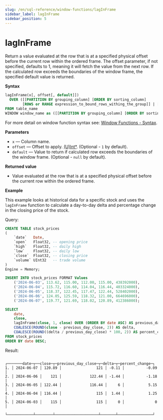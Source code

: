 ```yaml
---
slug: /en/sql-reference/window-functions/lagInFrame
sidebar_label: lagInFrame
sidebar_position: 5
---
```


# lagInFrame

Return a value evaluated at the row that is at a specified physical offset before the current row within the ordered frame. The offset parameter, if not specified, defaults to 1, meaning it will fetch the value from the next row. If the calculated row exceeds the boundaries of the window frame, the specified default value is returned.

**Syntax**

```sql
lagInFrame(x[, offset[, default]])
  OVER ([[PARTITION BY grouping_column] [ORDER BY sorting_column] 
        [ROWS or RANGE expression_to_bound_rows_withing_the_group]] | [window_name])
FROM table_name
WINDOW window_name as ([[PARTITION BY grouping_column] [ORDER BY sorting_column])
```

For more detail on window function syntax see: [Window Functions - Syntax](./index.md/#syntax).

**Parameters**
- `x` — Column name. 
- `offset` — Offset to apply. [(U)Int*](../data-types/int-uint.md). (Optional - `1` by default).
- `default` — Value to return if calculated row exceeds the boundaries of the window frame. (Optional - `null` by default).

**Returned value**

- Value evaluated at the row that is at a specified physical offset before the current row within the ordered frame.

**Example**

This example looks at historical data for a specific stock and uses the `lagInFrame` function to calculate a day-to-day delta and percentage change in the closing price of the stock.

Query:

```sql
CREATE TABLE stock_prices
(
    `date`   Date,
    `open`   Float32, -- opening price
    `high`   Float32, -- daily high
    `low`    Float32, -- daily low
    `close`  Float32, -- closing price
    `volume` UInt32   -- trade volume
)
Engine = Memory;

INSERT INTO stock_prices FORMAT Values
    ('2024-06-03', 113.62, 115.00, 112.00, 115.00, 438392000),
    ('2024-06-04', 115.72, 116.60, 114.04, 116.44, 403324000),
    ('2024-06-05', 118.37, 122.45, 117.47, 122.44, 528402000),
    ('2024-06-06', 124.05, 125.59, 118.32, 121.00, 664696000),
    ('2024-06-07', 119.77, 121.69, 118.02, 120.89, 412386000);
```

```sql
SELECT
    date,
    close,
    lagInFrame(close, 1, close) OVER (ORDER BY date ASC) AS previous_day_close,
    COALESCE(ROUND(close - previous_day_close, 2)) AS delta,
    COALESCE(ROUND((delta / previous_day_close) * 100, 2)) AS percent_change
FROM stock_prices
ORDER BY date DESC;
```

Result:

```response
   ┌───────date─┬──close─┬─previous_day_close─┬─delta─┬─percent_change─┐
1. │ 2024-06-07 │ 120.89 │                121 │ -0.11 │          -0.09 │
2. │ 2024-06-06 │    121 │             122.44 │ -1.44 │          -1.18 │
3. │ 2024-06-05 │ 122.44 │             116.44 │     6 │           5.15 │
4. │ 2024-06-04 │ 116.44 │                115 │  1.44 │           1.25 │
5. │ 2024-06-03 │    115 │                115 │     0 │              0 │
   └────────────┴────────┴────────────────────┴───────┴────────────────┘
```